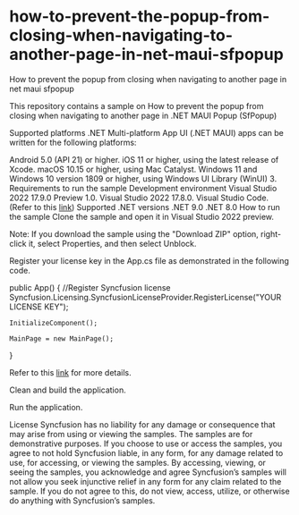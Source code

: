 # how-to-prevent-the-popup-from-closing-when-navigating-to-another-page-in-net-maui-sfpopup 

How to prevent the popup from closing when navigating to another page in net maui sfpopup

This repository contains a sample on How to prevent the popup from closing when navigating to another page in .NET MAUI Popup (SfPopup)

Supported platforms
.NET Multi-platform App UI (.NET MAUI) apps can be written for the following platforms:

Android 5.0 (API 21) or higher.
iOS 11 or higher, using the latest release of Xcode.
macOS 10.15 or higher, using Mac Catalyst.
Windows 11 and Windows 10 version 1809 or higher, using Windows UI Library (WinUI) 3.
Requirements to run the sample
Development environment
Visual Studio 2022 17.9.0 Preview 1.0.
Visual Studio 2022 17.8.0.
Visual Studio Code. (Refer to this [link](https://devblogs.microsoft.com/visualstudio/announcing-the-dotnet-maui-extension-for-visual-studio-code/))
Supported .NET versions
.NET 9.0
.NET 8.0
How to run the sample
Clone the sample and open it in Visual Studio 2022 preview.

Note: If you download the sample using the "Download ZIP" option, right-click it, select Properties, and then select Unblock.

Register your license key in the App.cs file as demonstrated in the following code.

 public App()
 {
 	//Register Syncfusion license
 	Syncfusion.Licensing.SyncfusionLicenseProvider.RegisterLicense("YOUR LICENSE KEY");
 
 	InitializeComponent();
 
 	MainPage = new MainPage();
 }
 
Refer to this [link](https://help.syncfusion.com/maui/licensing/overview) for more details.

Clean and build the application.

Run the application.

License
Syncfusion has no liability for any damage or consequence that may arise from using or viewing the samples. The samples are for demonstrative purposes. If you choose to use or access the samples, you agree to not hold Syncfusion liable, in any form, for any damage related to use, for accessing, or viewing the samples. By accessing, viewing, or seeing the samples, you acknowledge and agree Syncfusion’s samples will not allow you seek injunctive relief in any form for any claim related to the sample. If you do not agree to this, do not view, access, utilize, or otherwise do anything with Syncfusion’s samples.
